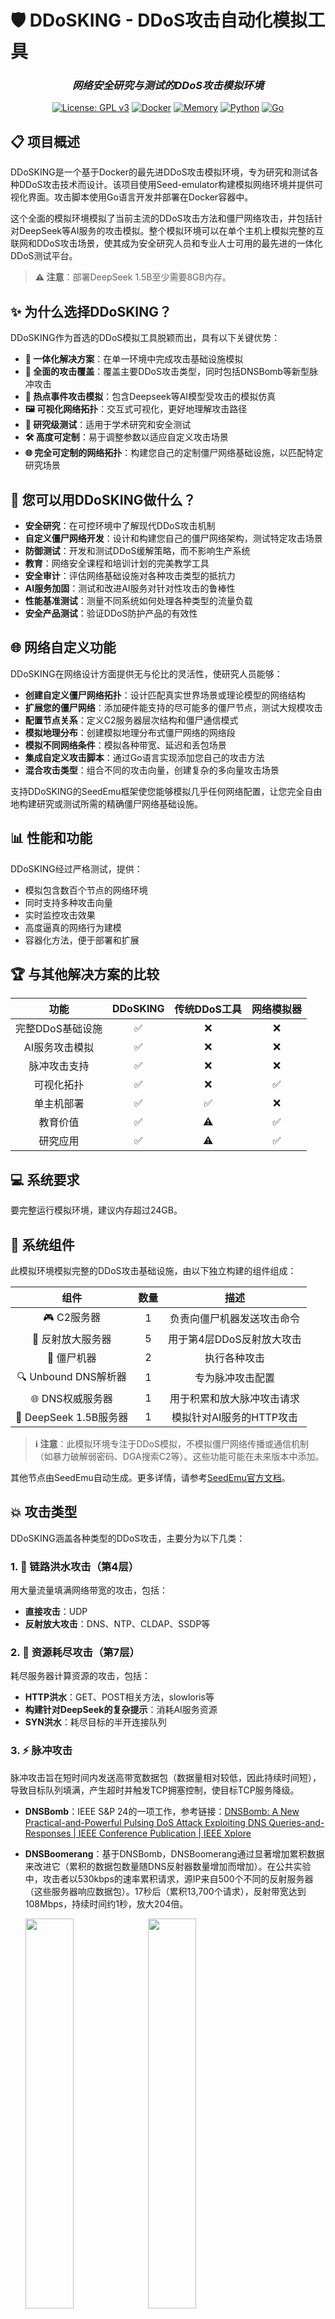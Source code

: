 # 🛡️ DDoSKING - DDoS攻击自动化模拟工具

<div align="center">

### *网络安全研究与测试的DDoS攻击模拟环境*
    
[![License: GPL v3](https://img.shields.io/badge/License-GPLv3-blue.svg)](https://www.gnu.org/licenses/gpl-3.0)
[![Docker](https://img.shields.io/badge/Docker-必需-2496ED?logo=docker)](https://docs.docker.com/engine/install/)
[![Memory](https://img.shields.io/badge/内存-推荐24GB-red)](https://github.com/seed-labs/seed-emulator)
[![Python](https://img.shields.io/badge/Python-3.x-yellow?logo=python)](https://www.python.org/)
[![Go](https://img.shields.io/badge/Go-驱动-00ADD8?logo=go)](https://golang.org/)
    
</div>

## 📋 项目概述

DDoSKING是一个基于Docker的最先进DDoS攻击模拟环境，专为研究和测试各种DDoS攻击技术而设计。该项目使用Seed-emulator构建模拟网络环境并提供可视化界面。攻击脚本使用Go语言开发并部署在Docker容器中。

这个全面的模拟环境模拟了当前主流的DDoS攻击方法和僵尸网络攻击，并包括针对DeepSeek等AI服务的攻击模拟。整个模拟环境可以在单个主机上模拟完整的互联网和DDoS攻击场景，使其成为安全研究人员和专业人士可用的最先进的一体化DDoS测试平台。

> **⚠️ 注意**：部署DeepSeek 1.5B至少需要8GB内存。

## ✨ 为什么选择DDoSKING？

DDoSKING作为首选的DDoS模拟工具脱颖而出，具有以下关键优势：

- **🌟 一体化解决方案**：在单一环境中完成攻击基础设施模拟
- **🔄 全面的攻击覆盖**：覆盖主要DDoS攻击类型，同时包括DNSBomb等新型脉冲攻击
- **🧠 热点事件攻击模拟**：包含Deepseek等AI模型受攻击的模拟仿真
- **🖼️ 可视化网络拓扑**：交互式可视化，更好地理解攻击路径
- **🔬 研究级测试**：适用于学术研究和安全测试
- **🛠️ 高度可定制**：易于调整参数以适应自定义攻击场景
- **🌐 完全可定制的网络拓扑**：构建您自己的定制僵尸网络基础设施，以匹配特定研究场景

## 🎯 您可以用DDoSKING做什么？

- **安全研究**：在可控环境中了解现代DDoS攻击机制
- **自定义僵尸网络开发**：设计和构建您自己的僵尸网络架构，测试特定攻击场景
- **防御测试**：开发和测试DDoS缓解策略，而不影响生产系统
- **教育**：网络安全课程和培训计划的完美教学工具
- **安全审计**：评估网络基础设施对各种攻击类型的抵抗力
- **AI服务加固**：测试和改进AI服务对针对性攻击的鲁棒性
- **性能基准测试**：测量不同系统如何处理各种类型的流量负载
- **安全产品测试**：验证DDoS防护产品的有效性

## 🌐 网络自定义功能

DDoSKING在网络设计方面提供无与伦比的灵活性，使研究人员能够：

- **创建自定义僵尸网络拓扑**：设计匹配真实世界场景或理论模型的网络结构
- **扩展您的僵尸网络**：添加硬件能支持的尽可能多的僵尸节点，测试大规模攻击
- **配置节点关系**：定义C2服务器层次结构和僵尸通信模式
- **模拟地理分布**：创建模拟地理分布式僵尸网络的网络段
- **模拟不同网络条件**：模拟各种带宽、延迟和丢包场景
- **集成自定义攻击脚本**：通过Go语言实现添加您自己的攻击方法
- **混合攻击类型**：组合不同的攻击向量，创建复杂的多向量攻击场景

支持DDoSKING的SeedEmu框架使您能够模拟几乎任何网络配置，让您完全自由地构建研究或测试所需的精确僵尸网络基础设施。

## 📊 性能和功能

DDoSKING经过严格测试，提供：

- 模拟包含数百个节点的网络环境
- 同时支持多种攻击向量
- 实时监控攻击效果
- 高度逼真的网络行为建模
- 容器化方法，便于部署和扩展

## 🏆 与其他解决方案的比较

| 功能 | DDoSKING | 传统DDoS工具 | 网络模拟器 |
|:-------:|:--------:|:----------------------:|:------------------:|
| 完整DDoS基础设施 | ✅ | ❌ | ❌ |
| AI服务攻击模拟 | ✅ | ❌ | ❌ |
| 脉冲攻击支持 | ✅ | ❌ | ❌ |
| 可视化拓扑 | ✅ | ❌ | ✅ |
| 单主机部署 | ✅ | ✅ | ❌ |
| 教育价值 | ✅ | ⚠️ | ✅ |
| 研究应用 | ✅ | ⚠️ | ✅ |

## 💻 系统要求

要完整运行模拟环境，建议内存超过24GB。

## 🧩 系统组件

此模拟环境模拟完整的DDoS攻击基础设施，由以下独立构建的组件组成：

| 组件 | 数量 | 描述 |
|:--------------------:|:--------:|:-------------------------------------:|
| 🎮 C2服务器 | 1 | 负责向僵尸机器发送攻击命令 |
| 🔄 反射放大服务器 | 5 | 用于第4层DDoS反射放大攻击 |
| 🤖 僵尸机器 | 2 | 执行各种攻击 |
| 🔍 Unbound DNS解析器 | 1 | 专为脉冲攻击配置 |
| 🌐 DNS权威服务器 | 1 | 用于积累和放大脉冲攻击请求 |
| 🧠 DeepSeek 1.5B服务器 | 1 | 模拟针对AI服务的HTTP攻击 |

> **ℹ️ 注意**：此模拟环境专注于DDoS模拟，不模拟僵尸网络传播或通信机制（如暴力破解弱密码、DGA搜索C2等）。这些功能可能在未来版本中添加。

其他节点由SeedEmu自动生成。更多详情，请参考[SeedEmu官方文档](https://github.com/seed-labs/seed-emulator)。

## 💥 攻击类型

DDoSKING涵盖各种类型的DDoS攻击，主要分为以下几类：

### 1. 🌊 链路洪水攻击（第4层）

用大量流量填满网络带宽的攻击，包括：

- **直接攻击**：UDP
- **反射放大攻击**：DNS、NTP、CLDAP、SSDP等

### 2. 🔋 资源耗尽攻击（第7层）

耗尽服务器计算资源的攻击，包括：

- **HTTP洪水**：GET、POST相关方法，slowloris等
- **构建针对DeepSeek的复杂提示**：消耗AI服务资源
- **SYN洪水**：耗尽目标的半开连接队列

### 3. ⚡ 脉冲攻击

脉冲攻击旨在短时间内发送高带宽数据包（数据量相对较低，因此持续时间短），导致目标队列填满，产生超时并触发TCP拥塞控制，使目标TCP服务降级。

- **DNSBomb**：IEEE S&P 24的一项工作，参考链接：[DNSBomb: A New Practical-and-Powerful Pulsing DoS Attack Exploiting DNS Queries-and-Responses | IEEE Conference Publication | IEEE Xplore](https://ieeexplore.ieee.org/abstract/document/10646654)

- **DNSBoomerang**：基于DNSBomb，DNSBoomerang通过显著增加累积数据来改进它（累积的数据包数量随DNS反射器数量增加而增加）。在公共实验中，攻击者以530kbps的速率累积请求，源IP来自500个不同的反射服务器（这些服务器响应数据包）。17秒后（累积13,700个请求），反射带宽达到108Mbps，持续时间约1秒，放大204倍。
  <div style=text-align:left>
      <img src="pictures/dnsboomerang2.png" width="40%" />
      <img src="pictures/dnsboomerang1.png" width="40%" />
  </div>

## 🚀 环境设置

建议在Linux上设置环境。您可以使用tc对docker网络进行限速，从而实现更精准的模拟。

### 📦 安装步骤

#### 1. Docker安装和配置

- 安装Docker：[参考官方文档](https://docs.docker.com/engine/install/)
- **注意**：中国大陆用户可能需要配置Docker镜像源，因为默认的DockerHub可能无法访问。

#### 2. 安装项目依赖

```bash
# 在项目根目录运行
pip3 install -r requirements.txt

# 设置Python环境变量
source development.dev
```

### 🏃 启动模拟环境

```bash
# 根目录运行
python3 ddosking.py

# 构建并启动Docker容器
cd output
docker-compose build && docker-compose up -d # 首次构建大约需要半小时


# 关闭模拟环境
docker-compose down
```

为确保伪造数据包发送的正常运行，您需要清除Docker构建的NAT规则：

```bash
iptables -t nat -F
```

> **💡 提示**：NAT规则可以重启docker恢复

在浏览器中访问以下URL查看网络拓扑图：

```
http://127.0.0.1:8080/map.html
```

## ⚙️ 攻击配置

### C2服务器设置

```bash
cd /root/c2
go run main.go  # 启动C2服务器开始监听
```

### 僵尸节点设置

```bash
# 自动配置，无需手动操作
cd /root/bot
go run .  # 启动服务并连接到C2服务器
```
您可以在bot/attacker/attack/config.go中配置僵尸主机，包括发包限速，线程数等。

### 反射器节点设置

```bash
cd /root/reflector
go run main.go  # 启动服务
# 输入1开始监听
```

### Unbound服务器设置

```bash
# 用于脉冲攻击
service unbound start  # 启动服务
```

### DeepSeek节点设置

```bash
# 预安装tmux，可以先进入tmux然后输入命令启动
tmux
OLLAMA_HOST=0.0.0.0 ollama serve

# 启动后，ctrl b+d 退出，在另一个终端输入以下命令启动终端会话
ollama run deepseek-r1:1.5b
```

### 攻击参数调整

您可以在`bot/attacker/attack/config.go`中修改数据包发送速率和其他攻击参数。

## 📝 注意事项

1. **反射放大攻击流量限制**：反射放大器接收数据包后，会调用函数构造数据包然后转发。由于CPU性能限制，反射放大攻击的流量比UDP直接攻击小很多（攻击停止后，反射器仍会处理未处理的数据包，延长攻击持续时间）。您可以相应调整攻击速率。
2. **网络问题**：使用过程中如果出现网络问题，请尝试清除iptables规则。
3. **安全使用**：请在安全环境中使用此工具，仅用于学习和研究目的。

## 🔧 技术栈

- **🐳 Docker**：容器化技术
- **🌐 SeedEmu**：网络模拟框架
- **🚀 Go**：攻击脚本开发语言
- **🐍 Python**：环境设置脚本
- **🧠 Ollama**：部署DeepSeek 1.5B模型

## 🔮 未来发展

我们正在不断改进DDoSKING，计划添加：

- 更多AI服务攻击模拟
- 僵尸网络传播机制
- 额外的攻击向量
- 增强的可视化和分析
- 与常见安全工具的集成
- 性能优化

## 📜 许可证
本项目根据[GNU通用公共许可证v3.0（GNU GPL v3）](https://www.gnu.org/licenses/gpl-3.0.html)发布。详细条款，请参阅项目根目录中的`LICENSE`文件。

## ⚠️ 免责声明

本项目仅用于安全研究和教育目的。请勿将其用于任何非法活动。用户必须对不当使用产生的任何后果承担全部法律责任。
